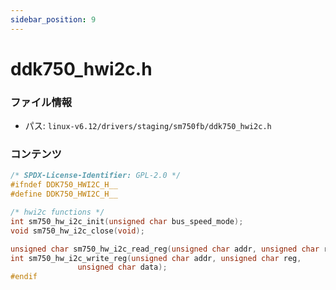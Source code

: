 ```yaml
---
sidebar_position: 9
---
```

# ddk750_hwi2c.h

### ファイル情報

- パス: `linux-v6.12/drivers/staging/sm750fb/ddk750_hwi2c.h`

### コンテンツ

```h
/* SPDX-License-Identifier: GPL-2.0 */
#ifndef DDK750_HWI2C_H__
#define DDK750_HWI2C_H__

/* hwi2c functions */
int sm750_hw_i2c_init(unsigned char bus_speed_mode);
void sm750_hw_i2c_close(void);

unsigned char sm750_hw_i2c_read_reg(unsigned char addr, unsigned char reg);
int sm750_hw_i2c_write_reg(unsigned char addr, unsigned char reg,
			   unsigned char data);
#endif

```
